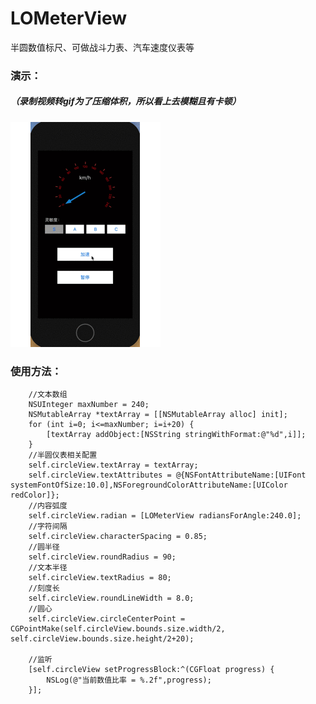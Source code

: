 # LOMeterView
半圆数值标尺、可做战斗力表、汽车速度仪表等

### 演示：
##### （录制视频转gif为了压缩体积，所以看上去模糊且有卡顿）

![在这里插入图片描述](https://github.com/laoou002/LOMeterView/blob/master/boke002.gif)

### 使用方法：
```objc
    //文本数组
    NSUInteger maxNumber = 240;
    NSMutableArray *textArray = [[NSMutableArray alloc] init];
    for (int i=0; i<=maxNumber; i=i+20) {
        [textArray addObject:[NSString stringWithFormat:@"%d",i]];
    }
    //半圆仪表相关配置
    self.circleView.textArray = textArray;
    self.circleView.textAttributes = @{NSFontAttributeName:[UIFont systemFontOfSize:10.0],NSForegroundColorAttributeName:[UIColor redColor]};
    //内容弧度
    self.circleView.radian = [LOMeterView radiansForAngle:240.0];
    //字符间隔
    self.circleView.characterSpacing = 0.85;
    //圆半径
    self.circleView.roundRadius = 90;
    //文本半径
    self.circleView.textRadius = 80;
    //刻度长
    self.circleView.roundLineWidth = 8.0;
    //圆心
    self.circleView.circleCenterPoint = CGPointMake(self.circleView.bounds.size.width/2, self.circleView.bounds.size.height/2+20);
    
    //监听
    [self.circleView setProgressBlock:^(CGFloat progress) {
        NSLog(@"当前数值比率 = %.2f",progress);
    }];
```

